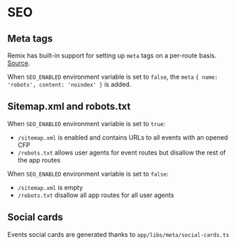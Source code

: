 # SEO

## Meta tags

Remix has built-in support for setting up `meta` tags on a per-route basis. [Source](https://remix.run/docs/en/main/route/meta).

When `SEO_ENABLED` environment variable is set to `false`, the `meta` `{ name: 'robots', content: 'noindex' }` is added.

## Sitemap.xml and robots.txt

When `SEO_ENABLED` environment variable is set to `true`:

- `/sitemap.xml` is enabled and contains URLs to all events with an opened CFP
- `/robots.txt` allows user agents for event routes but disallow the rest of the app routes

When `SEO_ENABLED` environment variable is set to `false`:

- `/sitemap.xml` is empty
- `/robots.txt` disallow all app routes for all user agents

## Social cards

Events social cards are generated thanks to `app/libs/meta/social-cards.ts`
